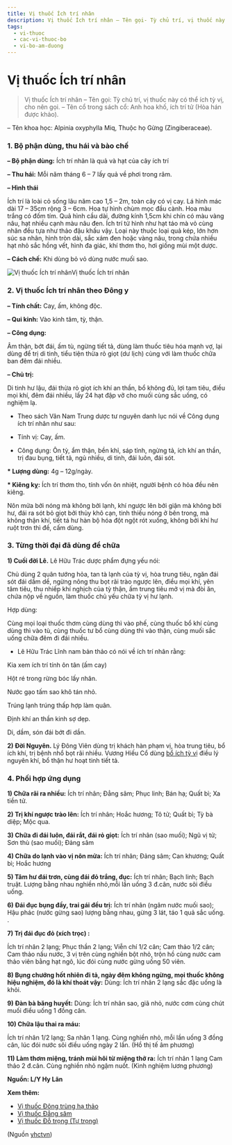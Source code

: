 ```yaml
---
title: Vị thuốc Ích trí nhân
description: Vị thuốc Ích trí nhân – Tên gọi- Tỳ chủ trí, vị thuốc này có thể ích tỳ vị, cho nên gọi. – Tên cổ trong sách cổ- Anh hoa khố, ích trí tử (Hòa hán được khảo).
tags:
  - vi-thuoc
  - cac-vi-thuoc-bo
  - vi-bo-am-duong
---
```


# Vị thuốc Ích trí nhân 

> Vị thuốc Ích trí nhân – Tên gọi: Tỳ chủ trí, vị thuốc này có thể ích tỳ vị, cho nên gọi. – Tên cổ trong sách cổ: Anh hoa khố, ích trí tử (Hòa hán được khảo).

– Tên khoa học: Alpinia oxyphylla Miq, Thuộc họ Gừng (Zingiberaceae).

### 1. Bộ phận dùng, thu hái và bào chế

**– Bộ phận dùng:** Ích trí nhân là quả và hạt của cây ích trí

**– Thu hái:** Mỗi năm tháng 6 – 7 lấy quả về phơi trong râm.

**– Hình thái**

Ích trí là loài cỏ sống lâu năm cao 1,5 – 2m, toàn cây có vị cay. Lá hình mác dài 17 – 35cm rộng 3 – 6cm. Hoa tự hình chùm mọc đầu cành. Hoa màu trắng có đốm tím. Quả hình cầu dài, đường kính 1,5cm khi chín có màu vàng nâu, hạt nhiều cạnh màu nâu đen. Ích trí tử hình như hạt táo mà vỏ cùng nhân đều tựa như thảo đậu khấu vậy. Loại này thuộc loại quả kép, lớn hơn súc sa nhân, hình tròn dài, sắc xám đen hoặc vàng nâu, trong chứa nhiều hạt nhỏ sắc hồng vết, hình đa giác, khí thơm tho, hơi giống mùi một dược.

**– Cách chế:** Khi dùng bỏ vỏ dùng nước muối sao.

![Vị thuốc Ích trí nhân](/imgs/yhctvn/Vi-thuoc-Ich-tri-nhan.jpg)Vị thuốc Ích trí nhân

### 2. Vị thuốc Ích trí nhân theo Đông y

**– Tính chất:** Cay, ấm, không độc.

**– Qui kinh:** Vào kinh tâm, tỳ, thận.

**– Công dụng:**

Âm thận, bớt đái, ấm tù, ngừng tiết tả, dùng làm thuốc tiêu hóa mạnh vợ, lại dùng để trị di tinh, tiểu tiện thừa rỏ giọt (dư lịch) cùng với làm thuốc chữa ban đêm đái nhiều.

**– Chủ trị:**

Di tinh hư lậu, đái thừa rỏ giọt ích khí an thần, bổ không đủ, lợi tam tiêu, điều mọi khí, đêm đái nhiều, lấy 24 hạt đập vỡ cho muối cùng sắc uống, có nghiệm lạ.

+ Theo sách Vân Nam Trung dược tư nguyên danh lục nói về Công dụng ích trí nhân như sau:

+ Tính vị: Cay, ấm.

+ Công dụng: Ôn tỳ, ẩm thận, bền khỉ, sáp tỉnh, ngừng tả, ích khí an thần, trị đau bụng, tiết tả, ngủ nhiều, di tinh, đái luôn, đái sót.

**\* Lượng dùng:** 4g – 12g/ngày.

**\* Kiêng kỵ:** Ích trí thơm tho, tính vốn ôn nhiệt, người bệnh có hỏa đều nên kiêng.

Nôn mửa bởi nóng mà không bởi lạnh, khí ngược lên bởi giận mà không bởi hư, đái ra sót bỏ giọt bởi thủy khô cạn, tinh thiếu nóng ở bên trong, mà không thận khí, tiết tá hư hàn bộ hóa đột ngột rót xuống, không bởi khí hư ruột trơn thì đề, cấm dùng.

### 3. Từng thời đại đã dùng để chữa

**1) Cuối đời Lê.** Lê Hữu Trác dược phẩm đựng yếu nói:

Chủ dùng 2 quân tướng hỏa, tan tà lạnh của tỳ vị, hòa trung tiêu, ngăn đái sót đái dầm dề, ngừng nông thu bọt rãi trào ngược lên, điều mọi khí, yên tâm tiêu, thu nhiếp khí nghịch của tỳ thận, ấm trung tiêu mở vị mà đòi ăn, chứa nộp về nguồn, làm thuốc chủ yếu chữa tỳ vị hư lạnh.

Hợp dùng:

Cùng mọi loại thuốc thơm cùng dùng thì vào phế, cùng thuốc bổ khí cùng dùng thì vào tù, cùng thuốc tư bổ cùng dùng thì vào thận, cùng muối sắc uống chữa đêm đi đái nhiều.

+ Lê Hữu Trác Lĩnh nam bản thảo có nói về ích trí nhân rằng:

Kia xem ích trí tính ôn tân (ấm cay)

Hột ré trong rừng bóc lấy nhân.

Nước gạo tấm sao khô tán nhỏ.

Trúng lạnh trúng thấp hợp làm quân.

Định khí an thần kinh sợ dẹp.

Di, dầm, són đái bớt đi dần.

**2) Đời Nguyên.** Lý Đông Viên dùng trị khách hàn phạm vị, hòa trung tiêu, bổ ích khí, trị bệnh nhổ bọt rãi nhiều. Vương Hiếu Cổ dùng [bổ ích tỳ vị](/yhctvn/dai-cuong-thuoc-bo-dong-y) điều lý nguyên khí, bổ thận hư hoạt tinh tiết tả.

### 4. Phối hợp ứng dụng

**1) Chữa rãi ra nhiều:** Ích trí nhân; Đẳng sâm; Phục linh; Bán hạ; Quất bì; Xa tiền tử.

**2) Trị khí ngược trào lên:** Ích trí nhân; Hoắc hương; Tô tử; Quất bì; Tỳ bà diệp; Mộc qua.

**3) Chữa đi đái luôn, đái rắt, đái rỏ giọt:** Ích trí nhân (sao muối); Ngũ vị tử; Sơn thù (sao muối); Đảng sâm

**4) Chữa do lạnh vào vị nôn mửa:** Ích trí nhân; Đảng sâm; Can khương; Quất bì; Hoắc hương

**5) Tâm hư đái trơn, cùng đái đỏ trắng, đục:** Ích trí nhân; Bạch linh; Bạch truật. Lượng bằng nhau nghiền nhỏ,mỗi lần uống 3 đ.cân, nước sôi điều uống.

**6) Đái đục bụng đầy, trai gái đều trị:** Ích trí nhân (ngâm nước muối sao); Hậu phác (nước gừng sao) lượng bằng nhau, gừng 3 lát, táo 1 quả sắc uống. .

**7) Trị đái đục đỏ (xích trọc) :**

Ích trí nhân 2 lạng; Phục thần 2 lạng; Viễn chí 1/2 cân; Cam thảo 1/2 cân; Cam thảo nấu nước, 3 vị trên cùng nghiền bột nhỏ, trộn hồ cùng nước cam thảo viên bằng hạt ngô, lúc đói cùng nước gừng uống 50 viên.

**8) Bụng chướng hốt nhiên đi tả, ngày đêm không ngừng, mọi thuốc không hiệu nghiệm, đó là khí thoát vậy:** Dùng: Ích trí nhân 2 lạng sắc đặc uống là khỏi.

**9) Đàn bà băng huyết:** Dùng: Ích trí nhân sao, giã nhỏ, nước cơm cùng chút muối điều uống 1 đồng cân.

**10) Chữa lậu thai ra máu:**

Ích trí nhân 1/2 lạng; Sa nhân 1 lạng. Cùng nghiền nhỏ, mỗi lần uống 3 đồng cân, lúc đói nước sôi điều uống ngày 2 lần. (Hồ thị tế âm phương)

**11) Làm thơm miệng, tránh mùi hôi từ miệng thở ra:** Ích trí nhân 1 lạng Cam thảo 2 đ.cân. Cùng nghiền nhỏ ngậm nuốt. (Kinh nghiệm lương phương)

**Nguồn: L/Y Hy Lãn**

**Xem thêm:**

* [Vị thuốc Đông trùng hạ thảo](/yhctvn/vi-thuoc-dong-trung-ha-thao)
* [Vị thuốc Đẳng sâm](/yhctvn/vi-thuoc-dang-sam)
* [Vị thuốc Đỗ trọng (Tự trọng)](/yhctvn/vi-thuoc-do-trong-tu-trong)

(Nguồn <a href="https://yhctvn.com/vi-thuoc-ich-tri-nhan/" target="_blank">yhctvn</a>)
